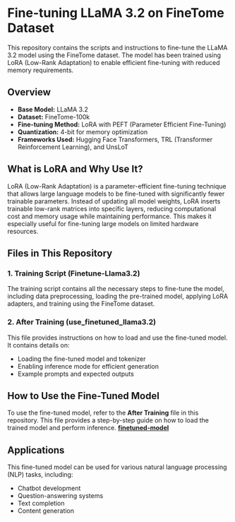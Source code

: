 # Fine-tuning LLaMA 3.2 on FineTome Dataset

This repository contains the scripts and instructions to fine-tune the LLaMA 3.2 model using the FineTome dataset. The model has been trained using LoRA (Low-Rank Adaptation) to enable efficient fine-tuning with reduced memory requirements.

## Overview

- **Base Model:** LLaMA 3.2
- **Dataset:** FineTome-100k
- **Fine-tuning Method:** LoRA with PEFT (Parameter Efficient Fine-Tuning)
- **Quantization:** 4-bit for memory optimization
- **Frameworks Used:** Hugging Face Transformers, TRL (Transformer Reinforcement Learning), and UnsLoT

## What is LoRA and Why Use It?
LoRA (Low-Rank Adaptation) is a parameter-efficient fine-tuning technique that allows large language models to be fine-tuned with significantly fewer trainable parameters. Instead of updating all model weights, LoRA inserts trainable low-rank matrices into specific layers, reducing computational cost and memory usage while maintaining performance. This makes it especially useful for fine-tuning large models on limited hardware resources.

## Files in This Repository

### 1. Training Script (Finetune-Llama3.2)
The training script contains all the necessary steps to fine-tune the model, including data preprocessing, loading the pre-trained model, applying LoRA adapters, and training using the FineTome dataset. 

### 2. After Training (use_finetuned_llama3.2)
This file provides instructions on how to load and use the fine-tuned model. It contains details on:
- Loading the fine-tuned model and tokenizer
- Enabling inference mode for efficient generation
- Example prompts and expected outputs

## How to Use the Fine-Tuned Model
To use the fine-tuned model, refer to the **After Training** file in this repository. This file provides a step-by-step guide on how to load the trained model and perform inference.
[**finetuned-model**](https://drive.google.com/drive/folders/15snWAz3KR2-jc5myjNfG4A7ZstFVGBvq?usp=sharing)

## Applications
This fine-tuned model can be used for various natural language processing (NLP) tasks, including:
- Chatbot development
- Question-answering systems
- Text completion
- Content generation


